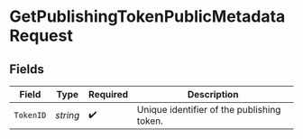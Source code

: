 # GetPublishingTokenPublicMetadataRequest


## Fields

| Field                                      | Type                                       | Required                                   | Description                                |
| ------------------------------------------ | ------------------------------------------ | ------------------------------------------ | ------------------------------------------ |
| `TokenID`                                  | *string*                                   | :heavy_check_mark:                         | Unique identifier of the publishing token. |